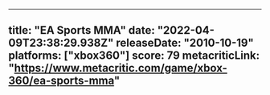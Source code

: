 
---
title: "EA Sports MMA"
date: "2022-04-09T23:38:29.938Z"
releaseDate: "2010-10-19"
platforms: ["xbox360"]
score: 79
metacriticLink: "https://www.metacritic.com/game/xbox-360/ea-sports-mma"
---
